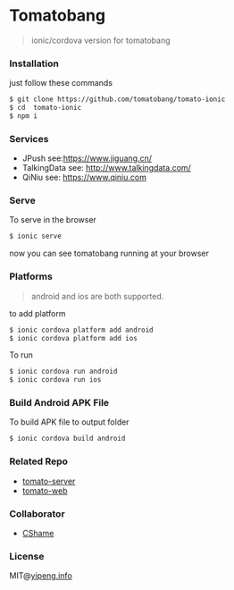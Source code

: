 # Tomatobang

> ionic/cordova version for tomatobang

### Installation

just follow these commands

```sh
$ git clone https://github.com/tomatobang/tomato-ionic
$ cd  tomato-ionic
$ npm i
```

### Services

- JPush see:https://www.jiguang.cn/
- TalkingData see: http://www.talkingdata.com/
- QiNiu see: https://www.qiniu.com

### Serve

To serve in the browser

```sh
$ ionic serve
```

now you can see tomatobang running at your browser

### Platforms

> android and ios are both supported.

to add platform

```sh
$ ionic cordova platform add android
$ ionic cordova platform add ios
```

To run

```sh
$ ionic cordova run android
$ ionic cordova run ios
```

### Build Android APK File

To build APK file to output folder

```sh
$ ionic cordova build android
```

### Related Repo

- [tomato-server](https://github.com/tomatobang/tomato-server)
- [tomato-web](https://github.com/tomatobang/tomato-web)

### Collaborator

- [CShame](https://github.com/CShame)

### License

MIT@[yipeng.info](https://yipeng.info)
